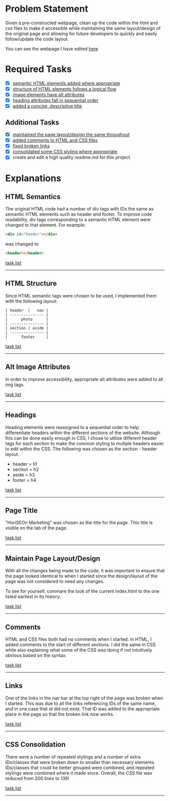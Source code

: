 # Problem Statement
Given a pre-constructed webpage, clean up the code within the html and css files to make it accessible while maintaining the same layout/design of the original page and allowing for future developers to quickly and easily follow/update the code layout.

You can see the webpage I have edited [here](https://thadkingcole.github.io/code_refactor)

# Required Tasks
- [x] [semantic HTML elements added where appropriate](#HTML-Semantics)
- [x] [structure of HTML elements follows a logical flow](#HTML-Structure)
- [x] [image elements have alt attributes](#Alt-Image-Attributes)
- [x] [heading attributes fall in sequential order](#Headings)
- [x] [added a concise, descriptive title](#Page-title)

## Additional Tasks
- [x] [maintained the page layout/design the same throughout](#maintain-page-layout/design)
- [x] [added comments to HTML and CSS files](#comments)
- [x] [fixed broken links](#links)
- [x] [consolidated some CSS styling where appropriate](#CSS-consolidation)
- [x] create and edit a high quality readme.md for this project

# Explanations
## HTML Semantics
The original HTML code had a number of div tags with IDs the same as semantic HTML elements such as header and footer. To improve code readability, div tags corresponding to a semantic HTML element were changed to that element. For example:
```html
<div id="header"></div>
```      
was changed to
```html
<header></header>
```
[task list](#required-tasks)
<hr>

## HTML Structure
Since HTML semantic tags were chosen to be used, I implemented them with the following layout:
```
| header  |   nav |
| --------------- |
|      photo      |
| --------------- |
| section | aside |
| --------------- |
|      footer     |
```
[task list](#required-tasks)
<hr>

## Alt Image Attributes
In order to improve accessibility, appropriate alt attributes were added to all img tags.

[task list](#required-tasks)
<hr>

## Headings
Heading elements were reassigned to a sequential order to help differentiate headers within the different sections of the website. Although this can be done easily enough in CSS, I chose to utilize different header tags for each section to make the common styling to multple headers easier to edit within the CSS. The following was chosen as the section - header layout.
- header = h1
- section = h2
- aside = h3
- footer = h4

[task list](#required-tasks)
<hr>

## Page Title
"HoriSEOn Marketing" was chosen as the title for the page. This title is visible on the tab of the page.

[task list](#required-tasks)
<hr>

## Maintain Page Layout/Design
With all the changes being made to the code, it was important to ensure that the page looked identical to when I started since the design/layout of the page was not considered to need any changes. 

To see for yourself, commare the look of the current index.html to the one listed earliest in its history.

[task list](#required-tasks)
<hr>

## Comments
HTML and CSS files both had no comments when I started. In HTML, I added comments to the start of different sections. I did the same in CSS while also explaining what some of the CSS was doing if not intuitively obvious based on the syntax.

[task list](#required-tasks)
<hr>

## Links
One of the links in the nav bar at the top right of the page was broken when I started. This was due to all the links referencing  IDs of the same name, and in one case that id did not exist. That ID was added to the appropriate place in the page so that the broken link now works.

[task list](#required-tasks)
<hr>

## CSS Consolidation
There were a number of repeated stylings and a number of extra IDs/classes that were broken down to smaller than necessary elements. IDs/classes that could be better grouped were combined, and repeated stylings were combined where it made since. Overall, the CSS file was reduced from 200 lines to 139!

[task list](#required-tasks)
<hr>